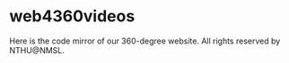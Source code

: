 # web4360videos
Here is the code mirror of our 360-degree website.
All rights reserved by NTHU@NMSL. 
